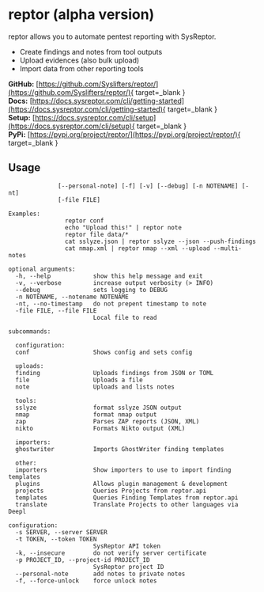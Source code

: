 # reptor (alpha version)
reptor allows you to automate pentest reporting with SysReptor.

 * Create findings and notes from tool outputs
 * Upload evidences (also bulk upload)
 * Import data from other reporting tools

**GitHub:** [https://github.com/Syslifters/reptor/](https://github.com/Syslifters/reptor/){ target=_blank }  
**Docs:** [https://docs.sysreptor.com/cli/getting-started](https://docs.sysreptor.com/cli/getting-started){ target=_blank }   
**Setup:** [https://docs.sysreptor.com/cli/setup](https://docs.sysreptor.com/cli/setup){ target=_blank }   
**PyPi:** [https://pypi.org/project/reptor/](https://pypi.org/project/reptor/){ target=_blank }   


## Usage

```usage: reptor [-h] [-s SERVER] [-t TOKEN] [-k] [-p PROJECT_ID]
              [--personal-note] [-f] [-v] [--debug] [-n NOTENAME] [-nt]
              [-file FILE]

Examples:
                reptor conf
                echo "Upload this!" | reptor note
                reptor file data/*
                cat sslyze.json | reptor sslyze --json --push-findings
                cat nmap.xml | reptor nmap --xml --upload --multi-notes

optional arguments:
  -h, --help            show this help message and exit
  -v, --verbose         increase output verbosity (> INFO)
  --debug               sets logging to DEBUG
  -n NOTENAME, --notename NOTENAME
  -nt, --no-timestamp   do not prepent timestamp to note
  -file FILE, --file FILE
                        Local file to read

subcommands:
  
  configuration:
  conf                  Shows config and sets config
  
  uploads:
  finding               Uploads findings from JSON or TOML
  file                  Uploads a file
  note                  Uploads and lists notes
  
  tools:
  sslyze                format sslyze JSON output
  nmap                  format nmap output
  zap                   Parses ZAP reports (JSON, XML)
  nikto                 Formats Nikto output (XML)
  
  importers:
  ghostwriter           Imports GhostWriter finding templates
  
  other:
  importers             Show importers to use to import finding templates
  plugins               Allows plugin management & development
  projects              Queries Projects from reptor.api
  templates             Queries Finding Templates from reptor.api
  translate             Translate Projects to other languages via Deepl

configuration:
  -s SERVER, --server SERVER
  -t TOKEN, --token TOKEN
                        SysReptor API token
  -k, --insecure        do not verify server certificate
  -p PROJECT_ID, --project-id PROJECT_ID
                        SysReptor project ID
  --personal-note       add notes to private notes
  -f, --force-unlock    force unlock notes

```